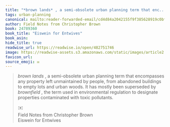 ```yaml
---
title: "*brown lands* , a semi-obsolete urban planning term that enc..."
tags: urban-planning
canonical: mailto:reader-forwarded-email/cd4d84a2042155f9f385628919c0bf67
author: Field Notes from Christopher Brown
book: 24789360
book_title: "Eiswein for Entwives"
book_asin: 
hide_title: true
readwise_url: https://readwise.io/open/482751746
image: https://readwise-assets.s3.amazonaws.com/static/images/article2.74d541386bbf.png
favicon_url: 
source_emoji: ✉️
---
```


> *brown lands* , a semi-obsolete urban planning term that encompasses any property left unmaintained by people, from abandoned buildings to empty lots and urban woods. It has mostly been superseded by *brownfield* , the term used in environmental regulation to designate properties contaminated with toxic pollutants.
> <div class="quoteback-footer"><div class="quoteback-avatar"><span class="mini-emoji"> ✉️</span></div><div class="quoteback-metadata"><div class="metadata-inner"><span style="display:none">FROM:</span><div aria-label="Field Notes from Christopher Brown" class="quoteback-author"> Field Notes from Christopher Brown</div><div aria-label="Eiswein for Entwives" class="quoteback-title"> Eiswein for Entwives</div></div></div></div>